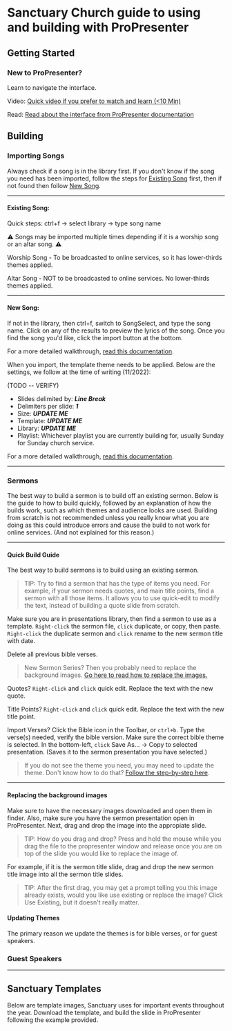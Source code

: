 # Sanctuary Church guide to using and building with ProPresenter

## Getting Started

### New to ProPresenter?

Learn to navigate the interface.

Video:
[Quick video if you prefer to watch and learn (<10 Min)](https://www.youtube.com/watch?v=s8ILR4lAJYA)

Read:
[Read about the interface from ProPresenter documentation](https://learn.renewedvision.com/propresenter/interface)

## Building

### Importing Songs

Always check if a song is in the library first.
If you don't know if the song you need has been imported, follow the steps for [Existing Song](/README.md#existing-song) first, then if not found then follow [New Song](/README.md#new-song).

---

#### Existing Song:

Quick steps: ctrl+f -> select library -> type song name

:warning: Songs may be imported multiple times depending if it is a worship song or an altar song. :warning:

Worship Song - To be broadcasted to online services, so it has lower-thirds themes applied.

Altar Song - NOT to be broadcasted to online services. No lower-thirds themes applied.

---

#### New Song:

If not in the library, then ctrl+f, switch to SongSelect, and type the song name. Click on any of the results to preview the lyrics of the song. Once you find the song you'd like, click the import button at the bottom.

For a more detailed walkthrough, [read this documentation](https://learn.renewedvision.com/propresenter/working-with-files#import-songselect).

When you import, the template theme needs to be applied.
Below are the settings, we follow at the time of writing (11/2022):

(TODO -- VERIFY)

- Slides delimited by: **_Line Break_**
- Delimiters per slide: **_1_**
- Size: **_UPDATE ME_**
- Template: **_UPDATE ME_**
- Library: **_UPDATE ME_**
- Playlist: Whichever playlist you are currently building for, usually Sunday for Sunday church service.

For a more detailed walkthrough, [read this documentation](https://learn.renewedvision.com/propresenter/working-with-files#import-file).

---

### Sermons

The best way to build a sermon is to build off an existing sermon. Below is the guide to how to build quickly, followed by an explanation of how the builds work, such as which themes and audience looks are used. Building from scratch is not recommended unless you really know what you are doing as this could introduce errors and cause the build to not work for online services. (And not explained for this reason.)

---

#### Quick Build Guide

The best way to build sermons is to build using an existing sermon.

> TIP: Try to find a sermon that has the type of items you need. For example, if your sermon needs quotes, and main title points, find a sermon with all those items. It allows you to use quick-edit to modify the text, instead of building a quote slide from scratch.

Make sure you are in presentations library, then find a sermon to use as a template. `Right-click` the sermon file, `click` duplicate, or copy, then paste. `Right-click` the duplicate sermon and `click` rename to the new sermon title with date.

Delete all previous bible verses.

> New Sermon Series? Then you probably need to replace the background images. [Go here to read how to replace the images.](/README.md#replacing-the-background-images)

Quotes? `Right-click` and `click` quick edit. Replace the text with the new quote.

Title Points? `Right-click` and `click` quick edit. Replace the text with the new title point.

Import Verses? Click the Bible icon in the Toolbar, or `ctrl+b`. Type the verse(s) needed, verify the bible version. Make sure the correct bible theme is selected. In the bottom-left, `click` Save As... -> Copy to selected presentation. (Saves it to the sermon presentation you have selected.)

> If you do not see the theme you need, you may need to update the theme. Don't know how to do that? [Follow the step-by-step here](/README.md#replacing-the-background-images).

---

#### Replacing the background images

Make sure to have the necessary images downloaded and open them in finder. Also, make sure you have the sermon presentation open in ProPresenter. Next, drag and drop the image into the appropiate slide.

> TIP: How do you drag and drop? Press and hold the mouse while you drag the file to the propresenter window and release once you are on top of the slide you would like to replace the image of.

For example, if it is the sermon title slide, drag and drop the new sermon title image into all the sermon title slides.

> TIP: After the first drag, you may get a prompt telling you this image already exists, would you like use existing or replace the image? Click Use Existing, but it doesn't really matter.

#### Updating Themes

The primary reason we update the themes is for bible verses, or for guest speakers.

### Guest Speakers

---

## Sanctuary Templates

Below are template images, Sanctuary uses for important events throughout the year. Download the template, and build the slide in ProPresenter following the example provided.
